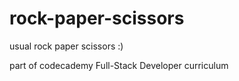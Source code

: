 # rock-paper-scissors

usual rock paper scissors :)

part of codecademy Full-Stack Developer curriculum
